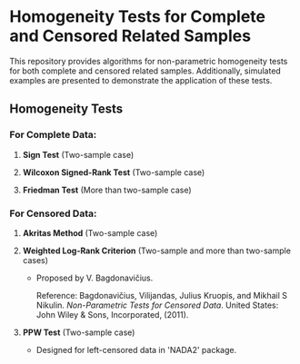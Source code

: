 # Homogeneity Tests for Complete and Censored Related Samples

This repository provides algorithms for non-parametric homogeneity tests for both complete and censored related samples. Additionally, simulated examples are presented to demonstrate the application of these tests.

## Homogeneity Tests

### For Complete Data:
1. **Sign Test** (Two-sample case)
   
2. **Wilcoxon Signed-Rank Test** (Two-sample case)
   
3. **Friedman Test** (More than two-sample case)

### For Censored Data:
1. **Akritas Method** (Two-sample case)

2. **Weighted Log-Rank Criterion** (Two-sample and more than two-sample cases)
   - Proposed by V. Bagdonavičius.
     
     Reference: Bagdonavičius, Vilijandas, Julius Kruopis, and Mikhail S Nikulin. *Non-Parametric Tests for Censored Data*. United States: John Wiley & Sons, Incorporated, (2011).

3. **PPW Test** (Two-sample case)
   - Designed for left-censored data in 'NADA2' package.
